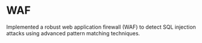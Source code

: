 # WAF
Implemented a robust web application firewall (WAF) to detect SQL injection attacks using advanced pattern matching techniques. 
